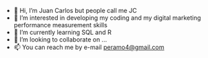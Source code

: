 - 👋 Hi, I’m Juan Carlos but people call me JC
- 👀 I’m interested in developing my coding and my digital marketing performance measurement skills
- 🌱 I’m currently learning SQL and R
- 💞️ I’m looking to collaborate on ...
- 📫 You can reach me by e-mail peramo4@gmail.com

<!---
juancarlosperamo/juancarlosperamo is a ✨ special ✨ repository because its `README.md` (this file) appears on your GitHub profile.
You can click the Preview link to take a look at your changes.
--->
